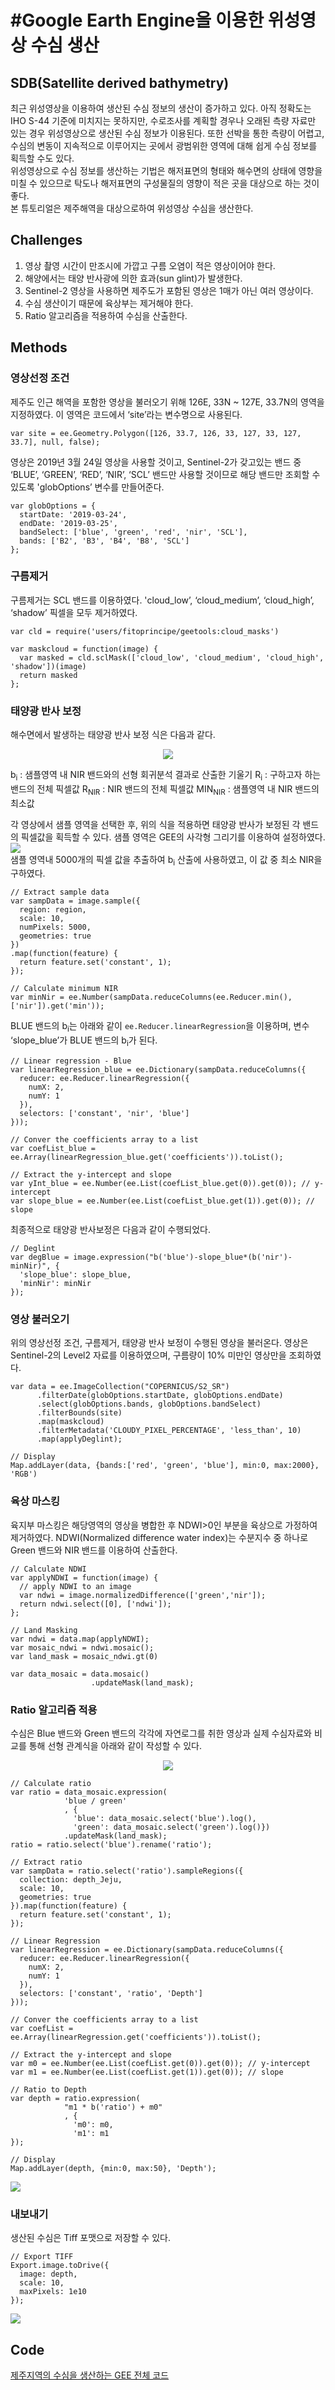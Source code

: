 #Google Earth Engine을 이용한 위성영상 수심 생산
===================================

## SDB(Satellite derived bathymetry)
최근 위성영상을 이용하여 생산된 수심 정보의 생산이 증가하고 있다. 아직 정확도는 IHO S-44 기준에 미치지는 못하지만, 수로조사를 계획할 경우나 오래된 측량 자료만 있는 경우 위성영상으로 생산된 수심 정보가 이용된다. 또한 선박을 통한 측량이 어렵고, 수심의 변동이 지속적으로 이루어지는 곳에서 광범위한 영역에 대해 쉽게 수심 정보를 획득할 수도 있다.    
위성영상으로 수심 정보를 생산하는 기법은 해저표면의 형태와 해수면의 상태에 영향을 미칠 수 있으므로 탁도나 해저표면의 구성물질의 영향이 적은 곳을 대상으로 하는 것이 좋다.    
본 튜토리얼은 제주해역을 대상으로하여 위성영상 수심을 생산한다.

## Challenges
1. 영상 촬영 시간이 만조시에 가깝고 구름 오염이 적은 영상이어야 한다.
2. 해양에서는 태양 반사광에 의한 효과(sun glint)가 발생한다.
3. Sentinel-2 영상을 사용하면 제주도가 포함된 영상은 1매가 아닌 여러 영상이다.
4. 수심 생산이기 때문에 육상부는 제거해야 한다.
5. Ratio 알고리즘을 적용하여 수심을 산출한다.

## Methods
### 영상선정 조건
제주도 인근 해역을 포함한 영상을 불러오기 위해 126E, 33N ~ 127E, 33.7N의 영역을 지정하였다. 이 영역은 코드에서 ‘site’라는 변수명으로 사용된다. 
```
var site = ee.Geometry.Polygon([126, 33.7, 126, 33, 127, 33, 127, 33.7], null, false);
```
영상은 2019년 3월 24일 영상을 사용할 것이고, Sentinel-2가 갖고있는 밴드 중 ‘BLUE’, ‘GREEN’, ‘RED’, ‘NIR’, ‘SCL’ 밴드만 사용할 것이므로 해당 밴드만 조회할 수 있도록 'globOptions’ 변수를 만들어준다. 
```
var globOptions = { 
  startDate: '2019-03-24', 
  endDate: '2019-03-25',
  bandSelect: ['blue', 'green', 'red', 'nir', 'SCL'],
  bands: ['B2', 'B3', 'B4', 'B8', 'SCL']
};
```    
### 구름제거
구름제거는 SCL 밴드를 이용하였다. 'cloud_low’, ‘cloud_medium’, ‘cloud_high’, ‘shadow’ 픽셀을 모두 제거하였다.
```
var cld = require('users/fitoprincipe/geetools:cloud_masks')

var maskcloud = function(image) {
  var masked = cld.sclMask(['cloud_low', 'cloud_medium', 'cloud_high', 'shadow'])(image)
  return masked
};
```    
### 태양광 반사 보정
해수면에서 발생하는 태양광 반사 보정 식은 다음과 같다.  
<p align="center">
<img src="https://bit.ly/3f7irxK">   
</p>
b<sub>i</sub> : 샘플영역 내 NIR 밴드와의 선형 회귀분석 결과로 산출한 기울기     
R<sub>i</sub> : 구하고자 하는 밴드의 전체 픽셀값     
R<sub>NIR</sub> : NIR 밴드의 전체 픽셀값     
MIN<sub>NIR</sub> : 샘플영역 내 NIR 밴드의 최소값       

각 영상에서 샘플 영역을 선택한 후, 위의 식을 적용하면 태양광 반사가 보정된 각 밴드의 픽셀값을 획득할 수 있다. 샘플 영역은 GEE의 사각형 그리기를 이용하여 설정하였다.
![](images/gee_sample.png)   
샘플 영역내 5000개의 픽셀 값을 추출하여 b<sub>i</sub> 산출에 사용하였고, 이 값 중 최소 NIR을 구하였다.
```
// Extract sample data
var sampData = image.sample({
  region: region,
  scale: 10,
  numPixels: 5000,
  geometries: true
})
.map(function(feature) {
  return feature.set('constant', 1);
});

// Calculate minimum NIR
var minNir = ee.Number(sampData.reduceColumns(ee.Reducer.min(), ['nir']).get('min'));
```
BLUE 밴드의 b<sub>i</sub>는 아래와 같이 `ee.Reducer.linearRegression`을 이용하며, 변수 ‘slope_blue’가 BLUE 밴드의 b<sub>i</sub>가 된다.
```
// Linear regression - Blue
var linearRegression_blue = ee.Dictionary(sampData.reduceColumns({
  reducer: ee.Reducer.linearRegression({
    numX: 2,
    numY: 1
  }),
  selectors: ['constant', 'nir', 'blue']
}));

// Conver the coefficients array to a list
var coefList_blue = ee.Array(linearRegression_blue.get('coefficients')).toList();

// Extract the y-intercept and slope
var yInt_blue = ee.Number(ee.List(coefList_blue.get(0)).get(0)); // y-intercept
var slope_blue = ee.Number(ee.List(coefList_blue.get(1)).get(0)); // slope
```
최종적으로 태양광 반사보정은 다음과 같이 수행되었다.
```
// Deglint
var degBlue = image.expression("b('blue')-slope_blue*(b('nir')-minNir)", {
  'slope_blue': slope_blue,
  'minNir': minNir
});
```

### 영상 불러오기
위의 영상선정 조건, 구름제거, 태양광 반사 보정이 수행된 영상을 불러온다. 영상은 Sentinel-2의 Level2 자료를 이용하였으며, 구름량이 10% 미만인 영상만을 조회하였다.
```
var data = ee.ImageCollection("COPERNICUS/S2_SR")
      .filterDate(globOptions.startDate, globOptions.endDate)
      .select(globOptions.bands, globOptions.bandSelect)
      .filterBounds(site)
      .map(maskcloud)
      .filterMetadata('CLOUDY_PIXEL_PERCENTAGE', 'less_than', 10)
      .map(applyDeglint);

// Display
Map.addLayer(data, {bands:['red', 'green', 'blue'], min:0, max:2000}, 'RGB')
```

### 육상 마스킹
육지부 마스킹은 해당영역의 영상을 병합한 후 NDWI>0인 부분을 육상으로 가정하여 제거하였다.
NDWI(Normalized difference water index)는 수분지수 중 하나로 Green 밴드와 NIR 밴드를 이용하여 산출한다.
```
// Calculate NDWI
var applyNDWI = function(image) {
  // apply NDWI to an image
  var ndwi = image.normalizedDifference(['green','nir']);
  return ndwi.select([0], ['ndwi']);
};

// Land Masking
var ndwi = data.map(applyNDWI);
var mosaic_ndwi = ndwi.mosaic();
var land_mask = mosaic_ndwi.gt(0)

var data_mosaic = data.mosaic()
                  .updateMask(land_mask);
```

### Ratio 알고리즘 적용
수심은 Blue 밴드와 Green 밴드의 각각에 자연로그를 취한 영상과 실제 수심자료와 비교를 통해 선형 관계식을 아래와 같이 작성할 수 있다.   
<p align="center">
<img src="https://bit.ly/37hTYmB">   
</p>

```
// Calculate ratio
var ratio = data_mosaic.expression(
            'blue / green'
            , {
              'blue': data_mosaic.select('blue').log(),
              'green': data_mosaic.select('green').log()})
            .updateMask(land_mask);
ratio = ratio.select('blue').rename('ratio');

// Extract ratio
var sampData = ratio.select('ratio').sampleRegions({
  collection: depth_Jeju,
  scale: 10,
  geometries: true
}).map(function(feature) {
  return feature.set('constant', 1);
});

// Linear Regression
var linearRegression = ee.Dictionary(sampData.reduceColumns({
  reducer: ee.Reducer.linearRegression({
    numX: 2,
    numY: 1
  }),
  selectors: ['constant', 'ratio', 'Depth']
}));  

// Conver the coefficients array to a list
var coefList = ee.Array(linearRegression.get('coefficients')).toList();

// Extract the y-intercept and slope
var m0 = ee.Number(ee.List(coefList.get(0)).get(0)); // y-intercept
var m1 = ee.Number(ee.List(coefList.get(1)).get(0)); // slope

// Ratio to Depth
var depth = ratio.expression(
            "m1 * b('ratio') + m0"
            , {
              'm0': m0,
              'm1': m1 
});

// Display
Map.addLayer(depth, {min:0, max:50}, 'Depth');
```
![](images/gee_depth.png)

### 내보내기
생산된 수심은 Tiff  포맷으로 저장할 수 있다.
```
// Export TIFF
Export.image.toDrive({
  image: depth,
  scale: 10,
  maxPixels: 1e10
});
```     
![](images/gee_tiff.png)

## Code
[제주지역의 수심을 생산하는 GEE 전체 코드](https://bit.ly/3f7irxK)
